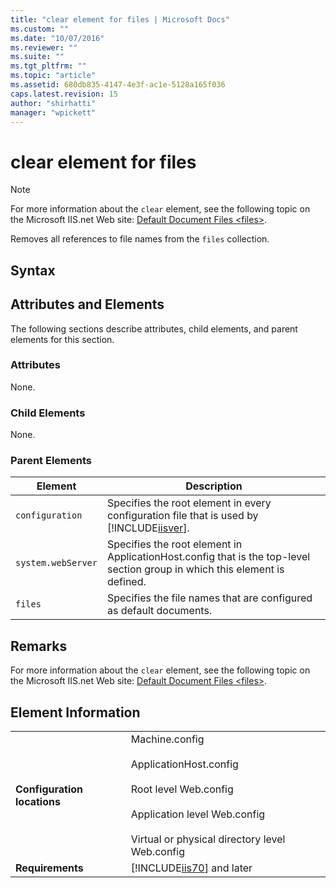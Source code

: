 ```yaml
---
title: "clear element for files | Microsoft Docs"
ms.custom: ""
ms.date: "10/07/2016"
ms.reviewer: ""
ms.suite: ""
ms.tgt_pltfrm: ""
ms.topic: "article"
ms.assetid: 680db835-4147-4e3f-ac1e-5128a165f036
caps.latest.revision: 15
author: "shirhatti"
manager: "wpickett"
---
```

# clear element for files
> [!NOTE]
>  For more information about the `clear` element, see the following topic on the Microsoft IIS.net Web site: [Default Document Files \<files>](http://www.iis.net/ConfigReference/system.webServer/defaultDocument/files/add).  
  
 Removes all references to file names from the `files` collection.  
  
## Syntax  
  
## Attributes and Elements  
 The following sections describe attributes, child elements, and parent elements for this section.  
  
### Attributes  
 None.  
  
### Child Elements  
 None.  
  
### Parent Elements  
  
|Element|Description|  
|-------------|-----------------|  
|`configuration`|Specifies the root element in every configuration file that is used by [!INCLUDE[iisver](../../reference/admin/includes/iisver-md.md)].|  
|`system.webServer`|Specifies the root element in ApplicationHost.config that is the top-level section group in which this element is defined.|  
|`files`|Specifies the file names that are configured as default documents.|  
  
## Remarks  
 For more information about the `clear` element, see the following topic on the Microsoft IIS.net Web site: [Default Document Files \<files>](http://www.iis.net/ConfigReference/system.webServer/defaultDocument/files/add).  
  
## Element Information  
  
|||  
|-|-|  
|**Configuration locations**|Machine.config<br /><br /> ApplicationHost.config<br /><br /> Root level Web.config<br /><br /> Application level Web.config<br /><br /> Virtual or physical directory level Web.config|  
|**Requirements**|[!INCLUDE[iis70](../../reference/admin/includes/iis70-md.md)] and later|